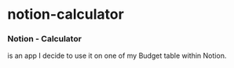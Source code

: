 # notion-calculator

### Notion - Calculator 
is an app I decide to use it on one of my Budget table within Notion.
